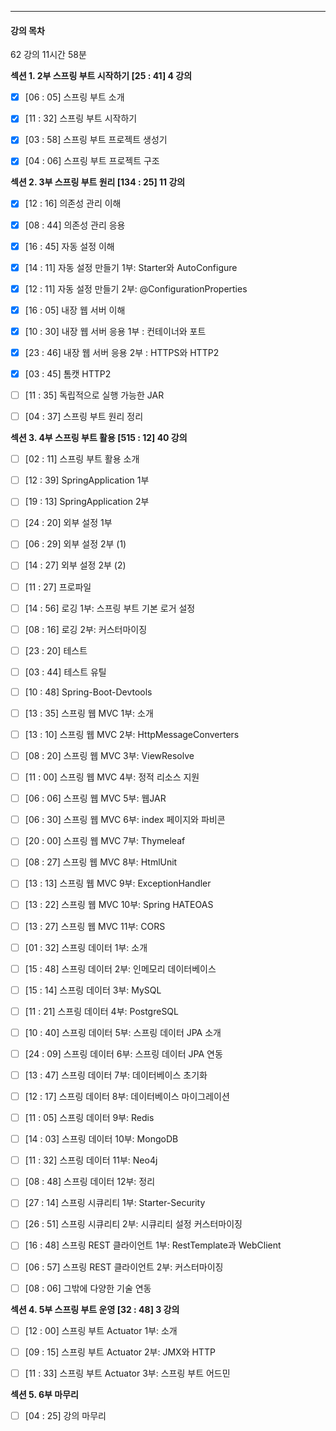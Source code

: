 



---

#### 강의 목차

62 강의 11시간 58분

**섹션 1. 2부 스프링 부트 시작하기 [25 : 41] 4 강의**

- [x] [06 : 05] 스프링 부트 소개

- [x] [11 : 32] 스프링 부트 시작하기

- [x] [03 : 58] 스프링 부트 프로젝트 생성기

- [x] [04 : 06] 스프링 부트 프로젝트 구조



**섹션 2. 3부 스프링 부트 원리 [134 : 25] 11 강의**

- [x] [12 : 16] 의존성 관리 이해

- [x] [08 : 44] 의존성 관리 응용

- [x] [16 : 45] 자동 설정 이해

- [x] [14 : 11] 자동 설정 만들기 1부: Starter와 AutoConfigure

- [x] [12 : 11] 자동 설정 만들기 2부: @ConfigurationProperties

- [x] [16 : 05] 내장 웹 서버 이해

- [x] [10 : 30] 내장 웹 서버 응용 1부 : 컨테이너와 포트

- [x] [23 : 46] 내장 웹 서버 응용 2부 : HTTPS와 HTTP2

- [x] [03 : 45] 톰캣 HTTP2

- [ ] [11 : 35] 독립적으로 실행 가능한 JAR

- [ ] [04 : 37] 스프링 부트 원리 정리



**섹션 3. 4부 스프링 부트 활용 [515 : 12] 40 강의**

- [ ] [02 : 11] 스프링 부트 활용 소개

- [ ] [12 : 39] SpringApplication 1부

- [ ] [19 : 13] SpringApplication 2부

- [ ] [24 : 20] 외부 설정 1부

- [ ] [06 : 29] 외부 설정 2부 (1)

- [ ] [14 : 27] 외부 설정 2부 (2)

- [ ] [11 : 27] 프로파일

- [ ] [14 : 56] 로깅 1부: 스프링 부트 기본 로거 설정

- [ ] [08 : 16] 로깅 2부: 커스터마이징

- [ ] [23 : 20] 테스트

- [ ] [03 : 44] 테스트 유틸

- [ ] [10 : 48] Spring-Boot-Devtools

- [ ] [13 : 35] 스프링 웹 MVC 1부: 소개

- [ ] [13 : 10] 스프링 웹 MVC 2부: HttpMessageConverters

- [ ] [08 : 20] 스프링 웹 MVC 3부: ViewResolve

- [ ] [11 : 00] 스프링 웹 MVC 4부: 정적 리소스 지원

- [ ] [06 : 06] 스프링 웹 MVC 5부: 웹JAR

- [ ] [06 : 30] 스프링 웹 MVC 6부: index 페이지와 파비콘

- [ ] [20 : 00] 스프링 웹 MVC 7부: Thymeleaf

- [ ] [08 : 27] 스프링 웹 MVC 8부: HtmlUnit

- [ ] [13 : 13] 스프링 웹 MVC 9부: ExceptionHandler

- [ ] [13 : 22] 스프링 웹 MVC 10부: Spring HATEOAS

- [ ] [13 : 27] 스프링 웹 MVC 11부: CORS

- [ ] [01 : 32] 스프링 데이터 1부: 소개

- [ ] [15 : 48] 스프링 데이터 2부: 인메모리 데이터베이스

- [ ] [15 : 14] 스프링 데이터 3부: MySQL

- [ ] [11 : 21] 스프링 데이터 4부: PostgreSQL

- [ ] [10 : 40] 스프링 데이터 5부: 스프링 데이터 JPA 소개

- [ ] [24 : 09] 스프링 데이터 6부: 스프링 데이터 JPA 연동

- [ ] [13 : 47] 스프링 데이터 7부: 데이터베이스 초기화

- [ ] [12 : 17] 스프링 데이터 8부: 데이터베이스 마이그레이션

- [ ] [11 : 05] 스프링 데이터 9부: Redis

- [ ] [14 : 03] 스프링 데이터 10부: MongoDB

- [ ] [11 : 32] 스프링 데이터 11부: Neo4j

- [ ] [08 : 48] 스프링 데이터 12부: 정리

- [ ] [27 : 14] 스프링 시큐리티 1부: Starter-Security

- [ ] [26 : 51] 스프링 시큐리티 2부: 시큐리티 설정 커스터마이징

- [ ] [16 : 48] 스프링 REST 클라이언트 1부: RestTemplate과 WebClient

- [ ] [06 : 57] 스프링 REST 클라이언트 2부: 커스터마이징

- [ ] [08 : 06] 그밖에 다양한 기술 연동



**섹션 4. 5부 스프링 부트 운영 [32 : 48] 3 강의**

- [ ] [12 : 00] 스프링 부트 Actuator 1부: 소개

- [ ] [09 : 15] 스프링 부트 Actuator 2부: JMX와 HTTP

- [ ] [11 : 33] 스프링 부트 Actuator 3부: 스프링 부트 어드민



**섹션 5. 6부 마무리**

- [ ] [04 : 25] 강의 마무리